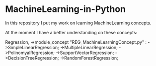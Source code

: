 # MachineLearning-in-Python

  In this repository I put my work on learning MachineLearning concepts.

  At the moment I have a better understanding on these concepts:

  Regression, ->module_concept "REG_MachineLearningConcept.py" :
->SimpleLinearRegression;
->MultipleLinearRegression;
->PolinomyalRegression;
->SupportVectorRegression;
->DecisionTreeRegression;
->RandomForestRegression;

